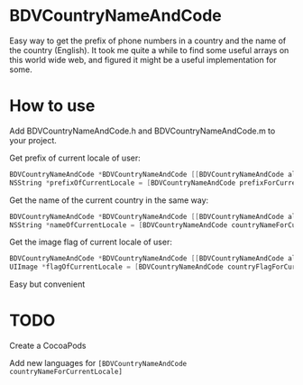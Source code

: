 BDVCountryNameAndCode
=====================

Easy way to get the prefix of phone numbers in a country and the name of the country (English).
It took me quite a while to find some useful arrays on this world wide web, and figured it might be a useful implementation for some.

How to use
=====================
Add BDVCountryNameAndCode.h and BDVCountryNameAndCode.m to your project.

Get prefix of current locale of user:
```objective-c
BDVCountryNameAndCode *BDVCountryNameAndCode [[BDVCountryNameAndCode alloc] init];
NSString *prefixOfCurrentLocale = [BDVCountryNameAndCode prefixForCurrentLocale]; // Returns "+1" for Canada
```
Get the name of the current country in the same way:
```objective-c
BDVCountryNameAndCode *BDVCountryNameAndCode [[BDVCountryNameAndCode alloc] init];
NSString *nameOfCurrentLocale = [BDVCountryNameAndCode countryNameForCurrentLocale]; // Returns "Canada"
```

Get the image flag of current locale of user:
```objective-c
BDVCountryNameAndCode *BDVCountryNameAndCode [[BDVCountryNameAndCode alloc] init];
UIImage *flagOfCurrentLocale = [BDVCountryNameAndCode countryFlagForCurrentLocale]; // Returns UIImage
```

Easy but convenient 

TODO
=====================
Create a CocoaPods

Add new languages for ```[BDVCountryNameAndCode countryNameForCurrentLocale]``` 
